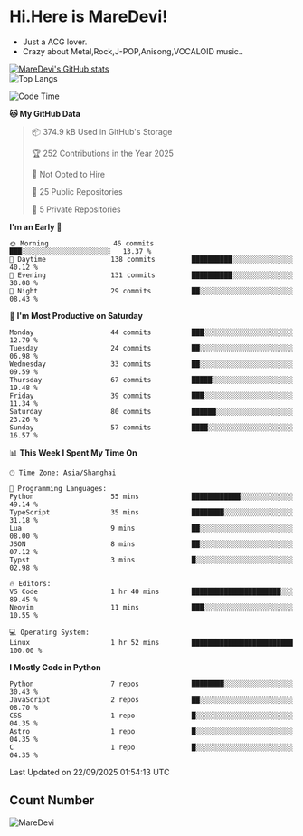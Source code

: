 # Hi.Here is MareDevi!

- Just a ACG lover.
- Crazy about Metal,Rock,J-POP,Anisong,VOCALOID music..

[![MareDevi's GitHub stats](https://github-readme-stats.vercel.app/api?username=MareDevi&show_icons=true&theme=algolia)](https://github.com/anuraghazra/github-readme-stats)  
![Top Langs](https://github-readme-stats.vercel.app/api/top-langs/?username=MareDevi&layout=compact&theme=algolia)

<!--START_SECTION:waka-->
![Code Time](http://img.shields.io/badge/Code%20Time-319%20hrs%204%20mins-blue)

**🐱 My GitHub Data** 

> 📦 374.9 kB Used in GitHub's Storage 
 > 
> 🏆 252 Contributions in the Year 2025
 > 
> 🚫 Not Opted to Hire
 > 
> 📜 25 Public Repositories 
 > 
> 🔑 5 Private Repositories 
 > 
**I'm an Early 🐤** 

```text
🌞 Morning                46 commits          ███░░░░░░░░░░░░░░░░░░░░░░   13.37 % 
🌆 Daytime                138 commits         ██████████░░░░░░░░░░░░░░░   40.12 % 
🌃 Evening                131 commits         ██████████░░░░░░░░░░░░░░░   38.08 % 
🌙 Night                  29 commits          ██░░░░░░░░░░░░░░░░░░░░░░░   08.43 % 
```
📅 **I'm Most Productive on Saturday** 

```text
Monday                   44 commits          ███░░░░░░░░░░░░░░░░░░░░░░   12.79 % 
Tuesday                  24 commits          ██░░░░░░░░░░░░░░░░░░░░░░░   06.98 % 
Wednesday                33 commits          ██░░░░░░░░░░░░░░░░░░░░░░░   09.59 % 
Thursday                 67 commits          █████░░░░░░░░░░░░░░░░░░░░   19.48 % 
Friday                   39 commits          ███░░░░░░░░░░░░░░░░░░░░░░   11.34 % 
Saturday                 80 commits          ██████░░░░░░░░░░░░░░░░░░░   23.26 % 
Sunday                   57 commits          ████░░░░░░░░░░░░░░░░░░░░░   16.57 % 
```


📊 **This Week I Spent My Time On** 

```text
🕑︎ Time Zone: Asia/Shanghai

💬 Programming Languages: 
Python                   55 mins             ████████████░░░░░░░░░░░░░   49.14 % 
TypeScript               35 mins             ████████░░░░░░░░░░░░░░░░░   31.18 % 
Lua                      9 mins              ██░░░░░░░░░░░░░░░░░░░░░░░   08.00 % 
JSON                     8 mins              ██░░░░░░░░░░░░░░░░░░░░░░░   07.12 % 
Typst                    3 mins              █░░░░░░░░░░░░░░░░░░░░░░░░   02.98 % 

🔥 Editors: 
VS Code                  1 hr 40 mins        ██████████████████████░░░   89.45 % 
Neovim                   11 mins             ███░░░░░░░░░░░░░░░░░░░░░░   10.55 % 

💻 Operating System: 
Linux                    1 hr 52 mins        █████████████████████████   100.00 % 
```

**I Mostly Code in Python** 

```text
Python                   7 repos             ████████░░░░░░░░░░░░░░░░░   30.43 % 
JavaScript               2 repos             ██░░░░░░░░░░░░░░░░░░░░░░░   08.70 % 
CSS                      1 repo              █░░░░░░░░░░░░░░░░░░░░░░░░   04.35 % 
Astro                    1 repo              █░░░░░░░░░░░░░░░░░░░░░░░░   04.35 % 
C                        1 repo              █░░░░░░░░░░░░░░░░░░░░░░░░   04.35 % 
```




 Last Updated on 22/09/2025 01:54:13 UTC
<!--END_SECTION:waka-->

## Count Number
![MareDevi](https://count.getloli.com/get/@maredevi?theme=moebooru-h)  

<!---
MareDevi/MareDevi is a ✨ special ✨ repository because its `README.md` (this file) appears on your GitHub profile.
You can click the Preview link to take a look at your changes.
--->

